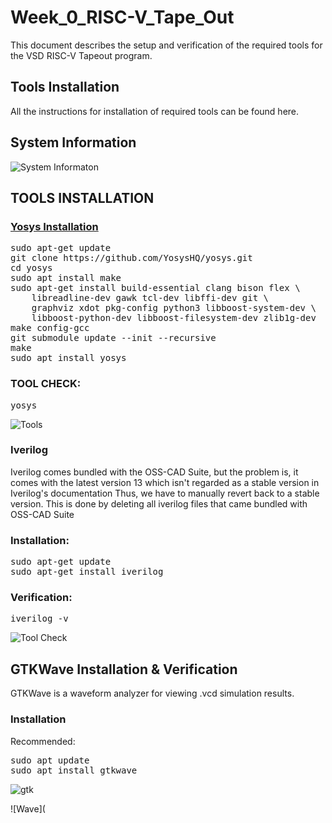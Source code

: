 # Week_0_RISC-V_Tape_Out
This document describes the setup and verification of the required tools for the VSD RISC-V Tapeout program.
## Tools Installation
All the instructions for installation of required tools can be found here.
## System Information
![System Informaton](https://github.com/Rahul-Sivesh-11/Week_0_RISC-V_Tape_Out/blob/main/Images/Screenshot%20from%202025-09-19%2022-54-15.png)
## TOOLS INSTALLATION
### <ins>Yosys Installation</ins>
<pre>sudo apt-get update
git clone https://github.com/YosysHQ/yosys.git
cd yosys
sudo apt install make
sudo apt-get install build-essential clang bison flex \
    libreadline-dev gawk tcl-dev libffi-dev git \
    graphviz xdot pkg-config python3 libboost-system-dev \
    libboost-python-dev libboost-filesystem-dev zlib1g-dev
make config-gcc
git submodule update --init --recursive
make
sudo apt install yosys</pre>
### TOOL CHECK:
<pre>yosys</pre>
![Tools](https://github.com/Rahul-Sivesh-11/Week_0_RISC-V_Tape_Out/blob/main/Images/Screenshot%20from%202025-09-19%2021-51-36.png)
###  Iverilog
Iverilog comes bundled with the OSS-CAD Suite, but the problem is, it comes with the latest version 13 which isn't regarded as a stable version in Iverilog's documentation Thus, we have to manually revert back to a stable version. This is done by deleting all iverilog files that came bundled with OSS-CAD Suite 
### Installation:
<pre>sudo apt-get update
sudo apt-get install iverilog</pre>
### Verification:
<pre>iverilog -v</pre>
![Tool Check](https://github.com/Rahul-Sivesh-11/Week_0_RISC-V_Tape_Out/blob/main/Images/Screenshot%20from%202025-09-19%2022-42-16.png)
## GTKWave Installation & Verification
GTKWave is a waveform analyzer for viewing .vcd simulation results.

### Installation
Recommended:
<pre>sudo apt update
sudo apt install gtkwave</pre>
![gtk](https://github.com/Rahul-Sivesh-11/Week_0_RISC-V_Tape_Out/blob/main/Images/Screenshot%20from%202025-09-19%2022-42-49.png)

![Wave](



